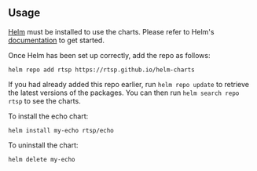 ## Usage

[Helm](https://helm.sh) must be installed to use the charts.  Please refer to
Helm's [documentation](https://helm.sh/docs) to get started.

Once Helm has been set up correctly, add the repo as follows:

    helm repo add rtsp https://rtsp.github.io/helm-charts

If you had already added this repo earlier, run `helm repo update` to retrieve
the latest versions of the packages.  You can then run `helm search repo
rtsp` to see the charts.

To install the echo chart:

    helm install my-echo rtsp/echo

To uninstall the chart:

    helm delete my-echo
